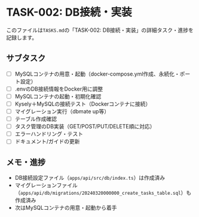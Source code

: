 # TASK-002: DB接続・実装

このファイルは`TASKS.md`の「TASK-002: DB接続・実装」の詳細タスク・進捗を記録します。

## サブタスク
- [ ] MySQLコンテナの用意・起動（docker-compose.yml作成、永続化・ポート設定）
- [ ] .envのDB接続情報をDocker用に調整
- [ ] MySQLコンテナの起動・初期化確認
- [ ] Kysely＋MySQLの接続テスト（Dockerコンテナに接続）
- [ ] マイグレーション実行（dbmate up等）
- [ ] テーブル作成確認
- [ ] タスク管理のDB実装（GET/POST/PUT/DELETE順に対応）
- [ ] エラーハンドリング・テスト
- [ ] ドキュメント/ガイドの更新

## メモ・進捗
- DB接続設定ファイル（`apps/api/src/db/index.ts`）は作成済み
- マイグレーションファイル（`apps/api/db/migrations/20240320000000_create_tasks_table.sql`）も作成済み
- 次はMySQLコンテナの用意・起動から着手 